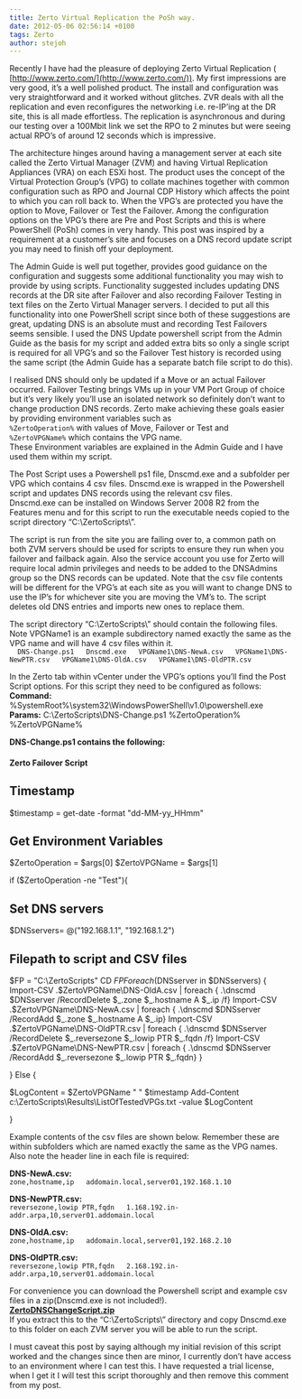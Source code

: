 ```yaml
---
title: Zerto Virtual Replication the PoSh way.
date: 2012-05-06 02:56:14 +0100
tags: Zerto
author: stejoh
---
```


Recently I have had the pleasure of deploying Zerto Virtual Replication ( [http://www.zerto.com/](http://www.zerto.com/)). My first impressions are very good, it’s a well polished product. The install and configuration was very straightforward and it worked without glitches. ZVR deals with all the replication and even reconfigures the networking i.e. re-IP’ing at the DR site, this is all made effortless. The replication is asynchronous and during our testing over a 100Mbit link we set the RPO to 2 minutes but were seeing actual RPO’s of around 12 seconds which is impressive.

The architecture hinges around having a management server at each site called the Zerto Virtual Manager (ZVM) and having Virtual Replication Appliances (VRA) on each ESXi host. The product uses the concept of the Virtual Protection Group’s (VPG) to collate machines together with common configuration such as RPO and Journal CDP History which affects the point to which you can roll back to. When the VPG’s are protected you have the option to Move, Failover or Test the Failover. Among the configuration options on the VPG’s there are Pre and Post Scripts and this is where PowerShell (PoSh) comes in very handy. This post was inspired by a requirement at a customer’s site and focuses on a DNS record update script you may need to finish off your deployment.

The Admin Guide is well put together, provides good guidance on the configuration and suggests some additional functionality you may wish to provide by using scripts. Functionality suggested includes updating DNS records at the DR site after Failover and also recording Failover Testing in text files on the Zerto Virtual Manager servers. I decided to put all this functionality into one PowerShell script since both of these suggestions are great, updating DNS is an absolute must and recording Test Failovers seems sensible. I used the DNS Update powershell script from the Admin Guide as the basis for my script and added extra bits so only a single script is required for all VPG’s and so the Failover Test history is recorded using the same script (the Admin Guide has a separate batch file script to do this).

I realised DNS should only be updated if a Move or an actual Failover occurred. Failover Testing brings VMs up in your VM Port Group of choice but it’s very likely you’ll use an isolated network so definitely don’t want to change production DNS records. Zerto make achieving these goals easier by providing environment variables such as  
`%ZertoOperation%` with values of Move, Failover or Test and  
`%ZertoVPGName%` which contains the VPG name.  
These Environment variables are explained in the Admin Guide and I have used them within my script.

The Post Script uses a Powershell ps1 file, Dnscmd.exe and a subfolder per VPG which contains 4 csv files. Dnscmd.exe is wrapped in the Powershell script and updates DNS records using the relevant csv files.  
Dnscmd.exe can be installed on Windows Server 2008 R2 from the Features menu and for this script to run the executable needs copied to the script directory “C:\ZertoScripts\”.

The script is run from the site you are failing over to, a common path on both ZVM servers should be used for scripts to ensure they run when you failover and failback again. Also the service account you use for Zerto will require local admin privileges and needs to be added to the DNSAdmins group so the DNS records can be updated. Note that the csv file contents will be different for the VPG’s at each site as you will want to change DNS to use the IP’s for whichever site you are moving the VM’s to. The script deletes old DNS entries and imports new ones to replace them.

The script directory “C:\ZertoScripts\” should contain the following files. Note VPGName1 is an example subdirectory named exactly the same as the VPG name and will have 4 csv files within it.  
`  
DNS-Change.ps1  
Dnscmd.exe  
VPGName1\DNS-NewA.csv  
VPGName1\DNS-NewPTR.csv  
VPGName1\DNS-OldA.csv  
VPGName1\DNS-OldPTR.csv  
`

In the Zerto tab within vCenter under the VPG’s options you’ll find the Post Script options. For this script they need to be configured as follows:  
**Command:** %SystemRoot%\system32\WindowsPowerShell\v1.0\powershell.exe  
**Params:** C:\ZertoScripts\DNS-Change.ps1 %ZertoOperation% %ZertoVPGName%

**DNS-Change.ps1 contains the following:**

#### Zerto Failover Script  ## Timestamp $timestamp = get-date -format "dd-MM-yy\_HHmm"  ## Get Environment Variables $ZertoOperation = $args[0] $ZertoVPGName = $args[1]  if ($ZertoOperation -ne "Test"){  ## Set DNS servers $DNSservers= @("192.168.1.1", "192.168.1.2")  ## Filepath to script and CSV files $FP = "C:\ZertoScripts\" CD $FP Foreach($DNSserver in $DNSservers) { Import-CSV .\$ZertoVPGName\DNS-OldA.csv | foreach { .\dnscmd $DNSserver /RecordDelete $\_.zone $\_.hostname A $\_.ip /f} Import-CSV .\$ZertoVPGName\DNS-NewA.csv | foreach { .\dnscmd $DNSserver /RecordAdd $\_.zone $\_.hostname A $\_.ip} Import-CSV .\$ZertoVPGName\DNS-OldPTR.csv | foreach { .\dnscmd $DNSserver /RecordDelete $\_.reversezone $\_.lowip PTR $\_.fqdn /f} Import-CSV .\$ZertoVPGName\DNS-NewPTR.csv | foreach { .\dnscmd $DNSserver /RecordAdd $\_.reversezone $\_.lowip PTR $\_.fqdn} }  } Else {  $LogContent = $ZertoVPGName " " $timestamp Add-Content c:\ZertoScripts\Results\ListOfTestedVPGs.txt -value $LogContent  }

Example contents of the csv files are shown below. Remember these are within subfolders which are named exactly the same as the VPG names. Also note the header line in each file is required:

**DNS-NewA.csv:**  
`zone,hostname,ip  
addomain.local,server01,192.168.1.10`

**DNS-NewPTR.csv:**  
`reversezone,lowip PTR,fqdn  
1.168.192.in-addr.arpa,10,server01.addomain.local`

**DNS-OldA.csv:**  
`zone,hostname,ip  
addomain.local,server01,192.168.2.10`

**DNS-OldPTR.csv:**  
`reversezone,lowip PTR,fqdn  
2.168.192.in-addr.arpa,10,server01.addomain.local`

For convenience you can download the Powershell script and example csv files in a zip(Dnscmd.exe is not included!).  
[**ZertoDNSChangeScript.zip**](http://www.neogeek.net/wp-content/uploads/2012/05/ZertoDNSChangeScript.zip)  
If you extract this to the “C:\ZertoScripts\” directory and copy Dnscmd.exe to this folder on each ZVM server you will be able to run the script.

I must caveat this post by saying although my initial revision of this script worked and the changes since then are minor, I currently don’t have access to an environment where I can test this. I have requested a trial license, when I get it I will test this script thoroughly and then remove this comment from my post.
